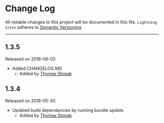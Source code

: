 # Change Log
All notable changes to this project will be documented in this file.
`Lightning Sites` adheres to [Semantic Versioning](http://semver.org/).

---

## 1.3.5
Released on 2018-06-03 

- Added CHANGELOG.MD  
  - Added by [Thomas Stopak](https://github.com/tstopak)


## 1.3.4
Released on 2018-05-30.


- Updated build dependancies by running bundle update.  
  - Added by [Thomas Stopak](https://github.com/tstopak)
